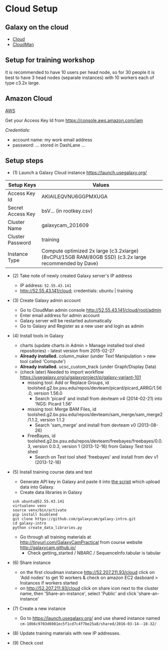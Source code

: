 # Cloud Setup

## Galaxy on the cloud

* [Cloud](https://wiki.galaxyproject.org/Cloud)
* [CloudMan](https://wiki.galaxyproject.org/CloudMan)

## Setup for training workshop

It is recommended to have 10 users per head node, so for 30 people it is best to have 3 head nodes (separate instances) with 10 workers each of type c3.2x large.


## Amazon Cloud

[AWS](https://console.aws.amazon.com/ec2)

Get your Access Key Id from https://console.aws.amazon.com/iam

_Credentials:_
* account name: my work email address
* password: ... stored in DashLane ...

## Setup steps

* (1) Launch a Galaxy Cloud instance https://launch.usegalaxy.org/

| Setup Keys        | Values |
| ----------------- | ------ |
| Access Key Id     | AKIAILEQVNU6GGPMXUGA    |
| Secret Access Key | bsV... (in rootkey.csv) |
| Cluster Name      |	galaxycam_201609        |
| Cluster Password  | training                |
| Instance Type     |	Compute optimized 2x large (c3.2xlarge) (8vCPU/15GB RAM/80GB SSD) (c3.2x large recommended by Dave) |


* (2) Take note of newly created Galaxy server's IP address
  - IP address: `52.55.43.141`
  - http://52.55.43.141/cloud; credentials: ubuntu | training


* (3) Create Galaxy admin account
  - Go to CloudMan admin console http://52.55.43.141/cloud/root/admin
  - Enter email address for admin account
  - Galaxy server will be restarted automatically
  - Go to Galaxy and Register as a new user and login as admin


* (4) Install tools in Galaxy
  - charts (update charts in Admin > Manage installed tool shed repositories) - latest version from 2015-02-27
  - **Already installed.** column_maker (under Text Manipulation > new tool called 'Compute')
  - **Already installed.** ucsc_custom_track (under Graph/Display Data)
  - (check later) Needed to import workflow https://usegalaxy.org/u/galaxyproject/p/galaxy-variant-101
    - missing tool: Add or Replace Groups, id toolshed.g2.bx.psu.edu/repos/devteam/picard/picard_ARRG/1.56.0, version 1.56.0
      - Search 'picard' and install from devteam v4 (2014-02-21) into 'NGS: Picard 1.56'
    - missing tool: Merge BAM Files, id toolshed.g2.bx.psu.edu/repos/devteam/sam_merge/sam_merge2/1.1.2, version 1.1.2
      - Search 'sam_merge' and install from devteam v0 (2013-08-26)
    - FreeBayes, id toolshed.g2.bx.psu.edu/repos/devteam/freebayes/freebayes/0.0.3, version 0.0.3, version 1 (2013-12-16) from Galaxy Test tool shed
      - Search on Test tool shed 'freebayes' and install from dev v1 (2013-12-16)



* (5) Install training course data and test
  - Generate API key in Galaxy and paste it into [the script](https://github.com/galaxycam/galaxy-intro/blob/master/create_data_libraries.py) which upload data into Galaxy.
  - Create data libraries in Galaxy
  ```
  ssh ubuntu@52.55.43.141
  virtualenv venv
  source venv/bin/activate
  pip install bioblend
  git clone https://github.com/galaxycam/galaxy-intro.git
  cd galaxy-intro
  python create_data_libraries.py
  ```
  - Go through all training materials at http://tinyurl.com/GalaxyCamPractical from course website  http://galaxycam.github.io/
    - Check getting_started / NBARC / SequenceInfo.tabular is tabular


* (6) Share instance
  - on the first cloudman instance http://52.207.211.93/cloud click on 'Add nodes' to get 10 workers & check on amazon EC2 dasboard > Instances if workers started
  - on http://52.207.211.93/cloud click on share icon next to the cluster name, then 'Share-an-instance', select 'Public' and click 'share-an-instance'


* (7) Create a new instance
  - Go to https://launch.usegalaxy.org/ and use shared instance named `cm-10b6c9703d6981ec5f1cd7c4f7be25a8/shared/2016-03-14--18-32/`


* (8) Update training materials with new IP addresses.

* (9) Check cost

